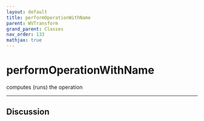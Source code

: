 ```yaml
---
layout: default
title: performOperationWithName
parent: WVTransform
grand_parent: Classes
nav_order: 133
mathjax: true
---
```


#  performOperationWithName

computes (runs) the operation


---

## Discussion

  
